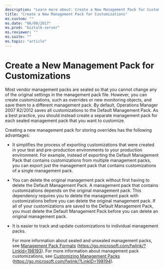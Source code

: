 ```yaml
---
description: "Learn more about: Create a New Management Pack for Customizations"
title: "Create a New Management Pack for Customizations"
ms.custom: ""
ms.date: "06/08/2017"
ms.prod: "biztalk-server"
ms.reviewer: ""
ms.suite: ""
ms.topic: "article"
---
```

# Create a New Management Pack for Customizations
Most vendor management packs are sealed so that you cannot change any of the original settings in the management pack file. However, you can create customizations, such as overrides or new monitoring objects, and save them to a different management pack. By default, Operations Manager 2007 R2/2012 saves all customizations to the Default Management Pack. As a best practice, you should instead create a separate management pack for each sealed management pack that you want to customize.

 Creating a new management pack for storing overrides has the following advantages:

- It simplifies the process of exporting customizations that were created in your test and pre-production environments to your production environment. For example, instead of exporting the Default Management Pack that contains customizations from multiple management packs, you can export just the management pack that contains customizations of a single management pack.

- You can delete the original management pack without first having to delete the Default Management Pack. A management pack that contains customizations depends on the original management pack. This dependency requires you to delete the management pack with customizations before you can delete the original management pack. If all of your customizations are saved to the Default Management Pack, you must delete the Default Management Pack before you can delete an original management pack.

- It is easier to track and update customizations to individual management packs.

  For more information about sealed and unsealed management packs, see [Management Pack Formats](/previous-versions/system-center/operations-manager-2007-r2/dd788946(v=technet.10)) (https://go.microsoft.com/fwlink/?LinkId=198193). For more information about management pack customizations, see [Customizing Management Packs](/previous-versions/system-center/operations-manager-2007-r2/cc974483(v=technet.10)) (https://go.microsoft.com/fwlink/?LinkID=198194).